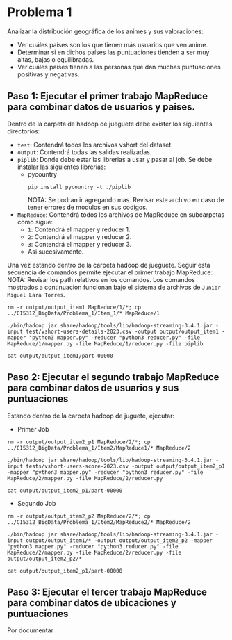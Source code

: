 # Problema 1

Analizar la distribución geográfica de los animes y sus valoraciones:
* Ver cuáles países son los que tienen más usuarios que ven anime.
* Determinar si en dichos países las puntuaciones tienden a ser muy altas, bajas o equilibradas.
* Ver cuáles países tienen a las personas que dan muchas puntuaciones positivas y negativas.

## Paso 1: Ejecutar el primer trabajo MapReduce para combinar datos de usuarios y paises.

Dentro de la carpeta de hadoop de jueguete debe exister los siguientes directorios:
- `test`: Contendrá todos los archivos vshort del dataset.
- `output`: Contendrá todas las salidas realizadas.
- `piplib`: Donde debe estar las librerias a usar y pasar al job. Se debe instalar las siguientes librerias:
  - pycountry
	```
	pip install pycountry -t ./piplib
	```
	NOTA: Se podran ir agregando mas. Revisar este archivo en caso de tener errores de modulos en sus codigos.
- `MapReduce`: Contendrá todos los archivos de MapReduce en subcarpetas como sigue:
  - `1`: Contendrá el mapper y reducer 1.
  - `2`: Contendrá el mapper y reducer 2.
  - `3`: Contendrá el mapper y reducer 3.
  - Asi sucesivamente.

Una vez estando dentro de la carpeta hadoop de jueguete. Seguir esta secuencia de comandos permite ejecutar el primer trabajo MapReduce:
NOTA: Revisar los path relativos en los comandos. Los comandos mostrados a continuacion funcionan bajo el sistema de archivos de `Junior Miguel Lara Torres`.
```
rm -r output/output_item1 MapReduce/1/*; cp ../CI5312_BigData/Problema_1/Item_1/* MapReduce/1 
```
```
./bin/hadoop jar share/hadoop/tools/lib/hadoop-streaming-3.4.1.jar -input test/vshort-users-details-2023.csv -output output/output_item1 -mapper "python3 mapper.py" -reducer "python3 reducer.py" -file MapReduce/1/mapper.py -file MapReduce/1/reducer.py -file piplib
```
```
cat output/output_item1/part-00000
```
## Paso 2: Ejecutar el segundo trabajo MapReduce para combinar datos de usuarios y sus puntuaciones

Estando dentro de la carpeta hadoop de juguete, ejecutar:

* Primer Job
```
rm -r output/output_item2_p1 MapReduce/2/*; cp ../CI5312_BigData/Problema_1/Item2/MapReduce1/* MapReduce/2
```
```
./bin/hadoop jar share/hadoop/tools/lib/hadoop-streaming-3.4.1.jar -input tests/vshort-users-score-2023.csv -output output/output_item2_p1 -mapper "python3 mapper.py" -reducer "python3 reducer.py" -file MapReduce/2/mapper.py -file MapReduce/2/reducer.py
```
```
cat output/output_item2_p1/part-00000
```

* Segundo Job
```
rm -r output/output_item2_p2 MapReduce/2/*; cp ../CI5312_BigData/Problema_1/Item2/MapReduce2/* MapReduce/2
```
```
./bin/hadoop jar share/hadoop/tools/lib/hadoop-streaming-3.4.1.jar -input output/output_item1/* -output output/output_item2_p2 -mapper "python3 mapper.py" -reducer "python3 reducer.py" -file MapReduce/2/mapper.py -file MapReduce/2/reducer.py -file output/output_item2_p2/*
```
```
cat output/output_item2_p1/part-00000
```

## Paso 3: Ejecutar el tercer trabajo MapReduce para combinar datos de ubicaciones y puntuaciones

Por documentar